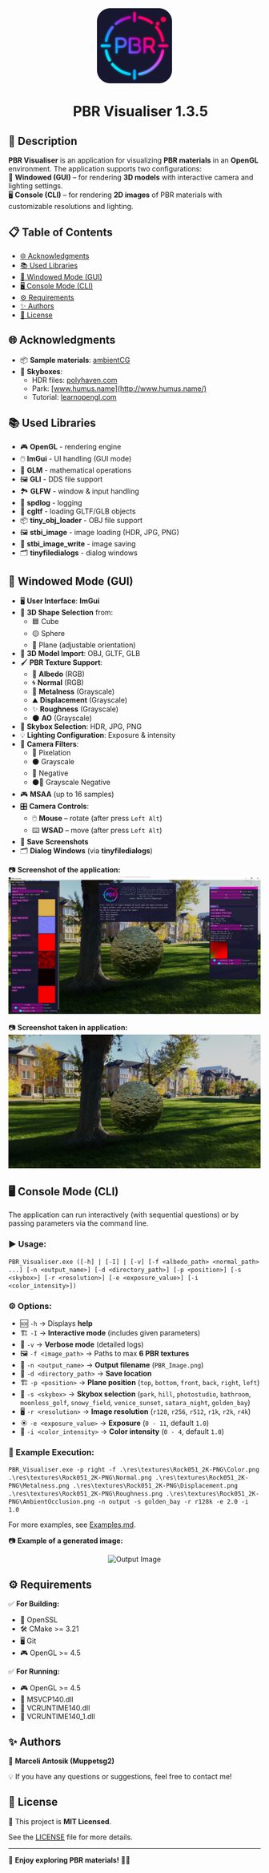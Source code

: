 <div align='center'>
   <img src="git_images/icon.png" alt="Logo" width="150" align="center"/>
   
  <div id="toc">
    <ul style="list-style: none;">
      <summary>
        <h1>PBR Visualiser 1.3.5</h1>
      </summary>
    </ul>
  </div>
</div>

## 📌 Description
**PBR Visualiser** is an application for visualizing **PBR materials** in an **OpenGL** environment. The application supports two configurations:
<br/>
🎨 **Windowed (GUI)** – for rendering **3D models** with interactive camera and lighting settings.
<br/>
🖥️ **Console (CLI)** – for rendering **2D images** of PBR materials with customizable resolutions and lighting.

## 📋 Table of Contents

- [🌐 Acknowledgments](#-acknowledgments)
- [📚 Used Libraries](#-used-libraries)
- [🎨 Windowed Mode (GUI)](#-windowed-mode-gui)
- [🖥️ Console Mode (CLI)](#%EF%B8%8F-console-mode-cli)
- [⚙️ Requirements](#%EF%B8%8F-requirements)
- [✨ Authors](#-authors)
- [📜 License](#-license)

## 🌐 Acknowledgments
- 📦 **Sample materials**: [ambientCG](https://ambientcg.com/)
- 🌅 **Skyboxes**:
    - HDR files: [polyhaven.com](https://polyhaven.com/)
    - Park: [www.humus.name](http://www.humus.name/)
    - Tutorial: [learnopengl.com](https://learnopengl.com/)

## 📚 Used Libraries
- 🎮 **OpenGL** - rendering engine
- 🖱️ **ImGui** - UI handling (GUI mode)
- 📐 **GLM** - mathematical operations
- 🖼️ **GLI** - DDS file support
- 🏞️ **GLFW** - window & input handling
- 📜 **spdlog** - logging
- 📁 **cgltf** - loading GLTF/GLB objects
- 📦 **tiny_obj_loader** - OBJ file support
- 🖼️ **stbi_image** - image loading (HDR, JPG, PNG)
- 💾 **stbi_image_write** - image saving
- 🗂️ **tinyfiledialogs** - dialog windows

## 🎨 Windowed Mode (GUI)
- 🖥️ **User Interface**: **ImGui**  
- 🔳 **3D Shape Selection** from:
  - 🟦 Cube
  - 🟡 Sphere
  - 🔶 Plane (adjustable orientation)
- 📂 **3D Model Import**: OBJ, GLTF, GLB
- 🖌️ **PBR Texture Support**:
  - 🎨 **Albedo** (RGB)
  - 🌀 **Normal** (RGB)
  - 🔩 **Metalness** (Grayscale)
  - ⛰️ **Displacement** (Grayscale)
  - ✨ **Roughness** (Grayscale)
  - 🌑 **AO** (Grayscale)
- 🌅 **Skybox Selection**: HDR, JPG, PNG
- 💡 **Lighting Configuration**: Exposure & intensity
- 🎥 **Camera Filters**:
  - 🔷 Pixelation
  - ⚫ Grayscale
  - 🔀 Negative
  - ⚫🔀 Grayscale Negative
- 🎮 **MSAA** (up to 16 samples)
- 🎛️ **Camera Controls**:
  - 🖱️ **Mouse** – rotate (after press `Left Alt`)
  - ⌨️ **WSAD** – move (after press `Left Alt`)
- 📸 **Save Screenshots**
- 🗂️ **Dialog Windows** (via **tinyfiledialogs**)

📷 **Screenshot of the application:**
![Screenshot_1](git_images/screenshot1.png)

📷 **Screenshot taken in application:**
![Screenshot_2](git_images/screenshot2.png)

## 🖥️ Console Mode (CLI)
The application can run interactively (with sequential questions) or by passing parameters via the command line.

### ▶️ Usage:
```
PBR_Visualiser.exe ([-h] | [-I] | [-v] [-f <albedo_path> <normal_path> ...] [-n <output_name>] [-d <directory_path>] [-p <position>] [-s <skybox>] [-r <resolution>] [-e <exposure_value>] [-i <color_intensity>])
```

### ⚙️ Options:
- 🆘 `-h` → Displays **help**
- 🏗️ `-I` → **Interactive mode** (includes given parameters)
- 📜 `-v` → **Verbose mode** (detailed logs)
- 🖼️ `-f <image_path>` → Paths to max **6 PBR textures**
- 💾 `-n <output_name>` → **Output filename** (`PBR_Image.png`)
- 📂 `-d <directory_path>` → **Save location**
- 🏗️ `-p <position>` → **Plane position** (`top`, `bottom`, `front`, `back`, `right`, `left`)
- 🌅 `-s <skybox>` → **Skybox selection** (`park`, `hill`, `photostudio`, `bathroom`, `moonless_golf`, `snowy_field`, `venice_sunset`, `satara_night`, `golden_bay`)
- 🖥️ `-r <resolution>` → **Image resolution** (`r128`, `r256`, `r512`, `r1k`, `r2k`, `r4k`)
- ☀️ `-e <exposure_value>` → **Exposure** (`0 - 11`, default `1.0`)
- 🎨 `-i <color_intensity>` → **Color intensity** (`0 - 4`, default `1.0`)

### 📝 Example Execution:
```
PBR_Visualiser.exe -p right -f .\res\textures\Rock051_2K-PNG\Color.png .\res\textures\Rock051_2K-PNG\Normal.png .\res\textures\Rock051_2K-PNG\Metalness.png .\res\textures\Rock051_2K-PNG\Displacement.png .\res\textures\Rock051_2K-PNG\Roughness.png .\res\textures\Rock051_2K-PNG\AmbientOcclusion.png -n output -s golden_bay -r r128k -e 2.0 -i 1.0
```

For more examples, see [Examples.md](./Examples.md).

📷 **Example of a generated image:**
<div align="center">
  <img src="git_images/output.png" alt="Output Image" width="300"/>
</div>

## ⚙️ Requirements
✅ **For Building:**
- 🔑 OpenSSL
- 🛠️ CMake >= 3.21
- 🖥️ Git
- 🎮 OpenGL >= 4.5

✅ **For Running:**
- 🎮 OpenGL >= 4.5
- 📜 MSVCP140.dll
- 📜 VCRUNTIME140.dll
- 📜 VCRUNTIME140_1.dll

## ✨ Authors
👤 **Marceli Antosik (Muppetsg2)**

💡 If you have any questions or suggestions, feel free to contact me!


## 📜 License
📝 This project is **MIT Licensed**.

See the [LICENSE](./LICENSE) file for more details.

---

🚀 **Enjoy exploring PBR materials!** 🎨✨